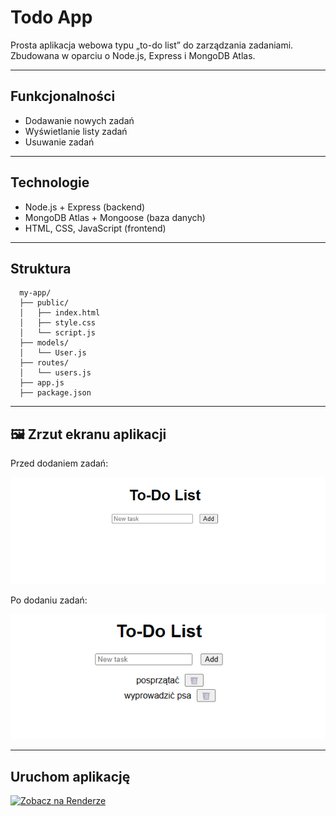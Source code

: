 # Todo App 

Prosta aplikacja webowa typu „to-do list” do zarządzania zadaniami.  
Zbudowana w oparciu o Node.js, Express i MongoDB Atlas.

---

##  Funkcjonalności

- Dodawanie nowych zadań
- Wyświetlanie listy zadań
- Usuwanie zadań

---

## Technologie

- Node.js + Express (backend)
- MongoDB Atlas + Mongoose (baza danych)
- HTML, CSS, JavaScript (frontend)
---

## Struktura
```
  my-app/
  ├── public/
  │   ├── index.html
  │   ├── style.css
  │   └── script.js
  ├── models/
  │   └── User.js
  ├── routes/
  │   └── users.js
  ├── app.js
  ├── package.json
```
---
## 🖼️ Zrzut ekranu aplikacji

Przed dodaniem zadań:

![Zrzut ekranu](todo1.png)

Po dodaniu zadań:

![Zrzut ekranu](todo2.png)

---
## Uruchom aplikację

[![Zobacz na Renderze](https://img.shields.io/badge/Zobacz%20aplikacj%C4%99-na%20Render-green)](https://todo-app-i4f5.onrender.com/)
